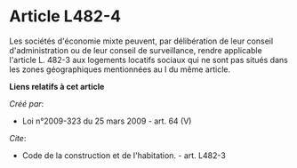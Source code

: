 # Article L482-4

Les sociétés d'économie mixte peuvent, par délibération de leur conseil d'administration ou de leur conseil de surveillance,
rendre applicable l'article L. 482-3 aux logements locatifs sociaux qui ne sont pas situés dans les zones géographiques
mentionnées au I du même article.

**Liens relatifs à cet article**

_Créé par_:

  - Loi n°2009-323 du 25 mars 2009 - art. 64 (V)

_Cite_:

  - Code de la construction et de l'habitation. - art. L482-3
